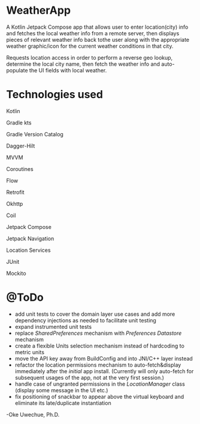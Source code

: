 # WeatherApp
A Kotlin Jetpack Compose app that allows user to enter location(city) info and fetches the local weather info from a remote
server, then displays pieces of relevant weather info back tothe user along with the appropriate weather graphic/icon for the
current weather conditions in that city.

Requests location access in order to perform a reverse geo lookup, determine the local city name, then fetch the weather info and
auto-populate the UI fields with local weather.

# Technologies used
Kotlin

Gradle kts

Gradle Version Catalog

Dagger-Hilt

MVVM

Coroutines

Flow

Retrofit

Okhttp

Coil

Jetpack Compose

Jetpack Navigation

Location Services

JUnit

Mockito


# @ToDo
- add unit tests to cover the domain layer use cases and add more dependency injections as needed to facilitate unit testing
- expand instrumented unit tests 
- replace *SharedPreferences* mechanism with *Preferences Datastore* mechanism
- create a flexible Units selection mechanism instead of hardcoding to metric units
- move the API key away from BuildConfig and into JNI/C++ layer instead
- refactor the location permissions mechanism to auto-fetch&display immediately after the *initial* app install. (Currently will only auto-fetch for subsequent usages of the app, not at the very first session.)
- handle case of ungranted permissions in the *LocationManager* class (display some message in the UI etc.)
- fix positioning of snackbar to appear above the virtual keyboard and eliminate its late/duplicate instantiation


-Oke Uwechue, Ph.D.
